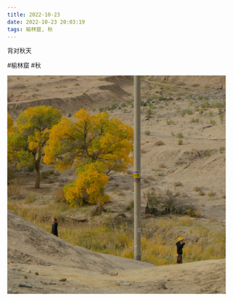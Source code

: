 ```yaml
---
title: 2022-10-23
date: 2022-10-23 20:03:19
tags: 榆林窟, 秋
---
```


<p>背对秋天</p>

#榆林窟 #秋

![](/assets/images/2022/10/85df2bfb3bb273047b9e7703995e44a1.jpg)
